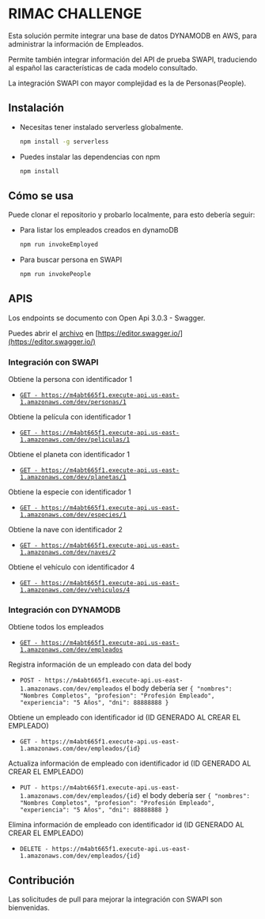 # RIMAC CHALLENGE

Esta solución permite integrar una base de datos DYNAMODB en AWS,
para administrar la información de Empleados.

Permite también integrar información del API de prueba SWAPI,
traduciendo al español las características de cada modelo consultado.

La integración SWAPI con mayor complejidad es la de Personas(People).

## Instalación

- Necesitas tener instalado serverless globalmente.
    ```bash
    npm install -g serverless

- Puedes instalar las dependencias con npm
    ```bash
    npm install

## Cómo se usa

Puede clonar el repositorio y probarlo localmente, para esto debería seguir:
- Para listar los empleados creados en dynamoDB
    ```bash
    npm run invokeEmployed

- Para buscar persona en SWAPI
    ```bash
    npm run invokePeople

## APIS

Los endpoints se documento con Open Api 3.0.3 - Swagger.

Puedes abrir el [archivo](swagger.yml) en [https://editor.swagger.io/](https://editor.swagger.io/)

### Integración con SWAPI

Obtiene la persona con identificador 1
- [`GET - https://m4abt665f1.execute-api.us-east-1.amazonaws.com/dev/personas/1`](https://m4abt665f1.execute-api.us-east-1.amazonaws.com/dev/personas/1)

Obtiene la película con identificador 1
- [`GET - https://m4abt665f1.execute-api.us-east-1.amazonaws.com/dev/peliculas/1`](https://m4abt665f1.execute-api.us-east-1.amazonaws.com/dev/peliculas/1)

Obtiene el planeta con identificador 1
- [`GET - https://m4abt665f1.execute-api.us-east-1.amazonaws.com/dev/planetas/1`](https://m4abt665f1.execute-api.us-east-1.amazonaws.com/dev/planetas/1)

Obtiene la especie con identificador 1
- [`GET - https://m4abt665f1.execute-api.us-east-1.amazonaws.com/dev/especies/1`](https://m4abt665f1.execute-api.us-east-1.amazonaws.com/dev/especies/1)

Obtiene la nave con identificador 2
- [`GET - https://m4abt665f1.execute-api.us-east-1.amazonaws.com/dev/naves/2`](https://m4abt665f1.execute-api.us-east-1.amazonaws.com/dev/naves/2)

Obtiene el vehículo con identificador 4
- [`GET - https://m4abt665f1.execute-api.us-east-1.amazonaws.com/dev/vehiculos/4`](https://m4abt665f1.execute-api.us-east-1.amazonaws.com/dev/vehiculos/4)


### Integración con DYNAMODB

Obtiene todos los empleados
- [`GET - https://m4abt665f1.execute-api.us-east-1.amazonaws.com/dev/empleados`](https://m4abt665f1.execute-api.us-east-1.amazonaws.com/dev/empleados)

Registra información de un empleado con data del body
- `POST - https://m4abt665f1.execute-api.us-east-1.amazonaws.com/dev/empleados`
el body debería ser 
    `{ "nombres": "Nombres Completos", "profesion": "Profesión Empleado", "experiencia": "5 Años", "dni": 88888888 }`

Obtiene un empleado con identificador id (ID GENERADO AL CREAR EL EMPLEADO)
- `GET - https://m4abt665f1.execute-api.us-east-1.amazonaws.com/dev/empleados/{id}`

Actualiza información de empleado con identificador id (ID GENERADO AL CREAR EL EMPLEADO)
- `PUT - https://m4abt665f1.execute-api.us-east-1.amazonaws.com/dev/empleados/{id}`
el body debería ser 
    `{ "nombres": "Nombres Completos", "profesion": "Profesión Empleado", "experiencia": "5 Años", "dni": 88888888 }`

Elimina información de empleado con identificador id (ID GENERADO AL CREAR EL EMPLEADO)
- `DELETE - https://m4abt665f1.execute-api.us-east-1.amazonaws.com/dev/empleados/{id}`

## Contribución

Las solicitudes de pull para mejorar la integración con SWAPI son bienvenidas.
